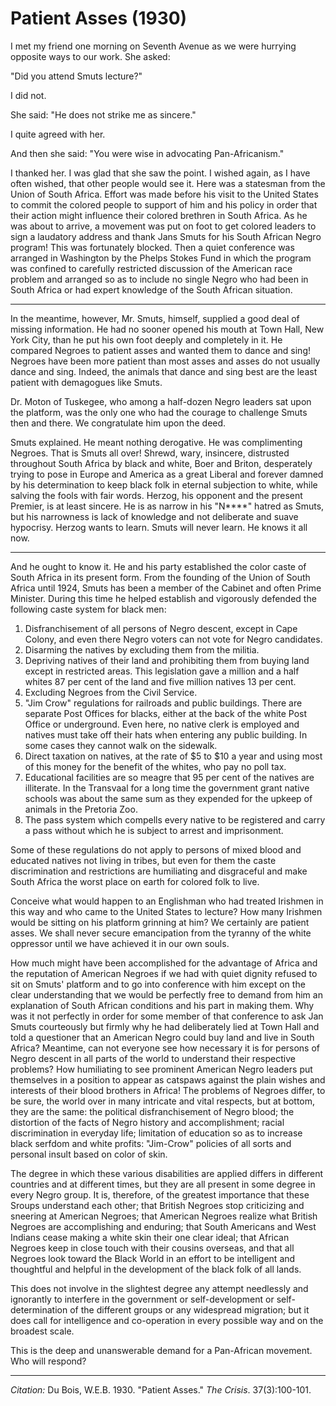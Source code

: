 # Patient Asses (1930)    

I met my friend one morning on Seventh Avenue as we were hurrying opposite ways to our work. She asked:

"Did you attend Smuts lecture?"

I did not.

She said: "He does not strike me as sincere."

I quite agreed with her.

And then she said: "You were wise in advocating Pan-Africanism."

I thanked her. I was glad that she saw the point. I wished again, as I have often wished, that other people would see it. Here was a statesman from the Union of South Africa. Effort was made before his visit to the United States to commit the colored people to support of him and his policy in order that their action might influence their colored brethren in South Africa. As he was about to arrive, a movement was put on foot to get colored leaders to sign a laudatory address and thank Jans Smuts for his South African Negro program! This was fortunately blocked. Then a quiet conference was arranged in Washington by the Phelps Stokes Fund in which the program was confined to carefully restricted discussion of the American race problem and arranged so as to include no single Negro who had been in South Africa or had expert knowledge of the South African situation.

-----------------

In the meantime, however, Mr. Smuts, himself, supplied a good deal of missing information. He had no sooner opened his mouth at Town Hall, New York City, than he put his own foot deeply and completely in it. He compared Negroes to patient asses and wanted them to dance and sing! Negroes have been more patient than most asses and asses do not usually dance and sing. Indeed, the animals that dance and sing best are the least patient with demagogues like Smuts.

Dr. Moton of Tuskegee, who among a half-dozen Negro leaders sat upon the platform, was the only one who had the courage to challenge Smuts then and there. We congratulate him upon the deed.

Smuts explained. He meant nothing derogative. He was complimenting Negroes. That is Smuts all over! Shrewd, wary, insincere, distrusted throughout South Africa by black and white, Boer and Briton, desperately trying to pose in Europe and America as a great Liberal and forever damned by his determination to keep black folk in eternal subjection to white, while salving the fools with fair words. Herzog, his opponent and the present Premier, is at least sincere. He is as narrow in his "N****" hatred as Smuts, but his narrowness is lack of knowledge and not deliberate and suave hypocrisy. Herzog wants to learn. Smuts will never learn. He knows it all now.

-----------------

And he ought to know it. He and his party established the color caste of South Africa in its present form. From the founding of the Union of South Africa until 1924, Smuts has been a member of the Cabinet and often Prime Minister. During this time he helped establish and vigorously defended the following caste system for black men:

1. Disfranchisement of all persons of Negro descent, except in Cape Colony, and even there Negro voters can not vote for Negro candidates.
2. Disarming the natives by excluding them from the militia.
3. Depriving natives of their land and prohibiting them from buying land except in restricted areas. This legislation gave a million and a half whites 87 per cent of the land and five million natives 13 per cent.
4. Excluding Negroes from the Civil Service.
5. "Jim Crow" regulations for railroads and public buildings. There are separate Post Offices for blacks, either at the back of the white Post Office or underground. Even here, no native clerk is employed and natives must take off their hats when entering any public building. In some cases they cannot walk on the sidewalk.
6. Direct taxation on natives, at the rate of $5 to $10 a year and using most of this money for the benefit of the whites, who pay no poll tax.
7. Educational facilities are so meagre that 95 per cent of the natives are illiterate. In the Transvaal for a long time the government grant native schools was about the same sum as they expended for the upkeep of animals in the Pretoria Zoo.
8. The pass system which compells every native to be registered and carry a pass without which he is subject to arrest and imprisonment.

Some of these regulations do not apply to persons of mixed blood and educated natives not living in tribes, but even for them the caste discrimination and restrictions are humiliating and disgraceful and make South Africa the worst place on earth for colored folk to live.

Conceive what would happen to an Englishman who had treated Irishmen in this way and who came to the United States to lecture? How many Irishmen would be sitting on his platform grinning at him? We certainly are patient asses. We shall never secure emancipation from the tyranny of the white oppressor until we have achieved it in our own souls.

How much might have been accomplished for the advantage of Africa and the reputation of American Negroes if we had with quiet dignity refused to sit on Smuts' platform and to go into conference with him except on the clear understanding that we would be perfectly free to demand from him an explanation of South African conditions and his part in making them. Why was it not perfectly in order for some member of that conference to ask Jan Smuts courteously but firmly why he had deliberately lied at Town Hall and told a questioner that an American Negro could buy land and live in South Africa? Meantime, can not everyone see how necessary it is for persons of Negro descent in all parts of the world to understand their respective problems? How humiliating to see prominent American Negro leaders put themselves in a position to appear as catspaws against the plain wishes and interests of their blood brothers in Africa!
The problems of Negroes differ, to be sure, the world over in many intricate and vital respects, but at bottom, they are the same: the political disfranchisement of Negro blood; the distortion of the facts of Negro history and accomplishment; racial discrimination in everyday life; limitation of education so as to increase black serfdom and white profits: "Jim-Crow" policies of all sorts and personal insult based on color of skin.

The degree in which these various disabilities are applied differs in different countries and at different times, but they are all present in some degree in every Negro group. It is, therefore, of the greatest importance that these Sroups understand each other; that British Negroes stop criticizing and sneering at American Negroes; that American Negroes realize what British Negroes are accomplishing and enduring; that South Americans and West Indians cease making a white skin their one clear ideal; that African Negroes keep in close touch with their cousins overseas, and that all Negroes look toward the Black World in an effort to be intelligent and thoughtful and helpful in the development of the black folk of all lands.

This does not involve in the slightest degree any attempt needlessly and ignorantly to interfere in the government or self-development or self-determination of the different groups or any widespread migration; but it does call for intelligence and co-operation in every possible way and on the broadest scale.

This is the deep and unanswerable demand for a Pan-African movement. Who will respond?


_____________
*Citation:* Du Bois, W.E.B. 1930. "Patient Asses." *The Crisis*. 37(3):100-101.
